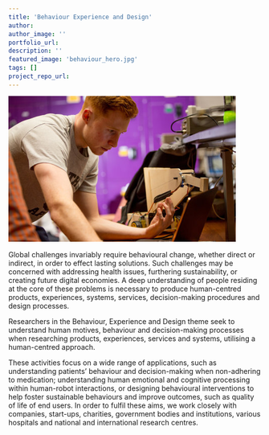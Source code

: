 ```yaml
---
title: 'Behaviour Experience and Design'
author:
author_image: ''
portfolio_url:
description: ''
featured_image: 'behaviour_hero.jpg'
tags: []
project_repo_url:
---
```


![](./behaviour_hero.jpg)

Global challenges invariably require behavioural change, whether direct or indirect, in order to effect lasting solutions. Such challenges may be concerned with addressing health issues, furthering sustainability, or creating future digital economies. A deep understanding of people residing at the core of these problems is necessary to produce human-centred products, experiences, systems, services, decision-making procedures and design processes.

 Researchers in the Behaviour, Experience and Design theme seek to understand human motives, behaviour and decision-making processes when researching products, experiences, services and systems, utilising a human-centred approach.

 These activities focus on a wide range of applications, such as understanding patients’ behaviour and decision-making when non-adhering to medication; understanding human emotional and cognitive processing within human-robot interactions, or designing behavioural interventions to help foster sustainable behaviours and improve outcomes, such as quality of life of end users. In order to fulfil these aims, we work closely with companies, start-ups, charities, government bodies and institutions, various hospitals and national and international research centres.
